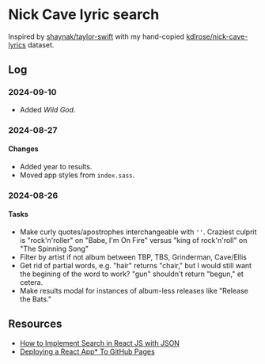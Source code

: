 # Nick Cave lyric search

Inspired by [shaynak/taylor-swift](https://github.com/shaynak/taylor-swift) with my hand-copied [kdlrose/nick-cave-lyrics](https://github.com/kdlrose/nick-cave-lyrics) dataset.

## Log

### 2024-09-10

- Added *Wild God*.

### 2024-08-27

#### Changes

- Added year to results.
- Moved app styles from `index.sass`.

### 2024-08-26

#### Tasks

- Make curly quotes/apostrophes interchangeable with `''`. Craziest culprit is
    "rock'n'roller" on "Babe, I'm On Fire" versus "king of rock'n'roll" on "The
    Spinning Song"
- Filter by artist if not album between TBP, TBS, Grinderman, Cave/Ellis
- Get rid of partial words, e.g. "hair" returns "chair," but I would still want
    the begining of the word to work? "gun" shouldn't return "begun," et cetera.
- Make results modal for instances of album-less releases like "Release the Bats."

## Resources

- [How to Implement Search in React JS with JSON](https://codedec.com/tutorials/how-to-implement-search-in-react-js-with-json/)
- [Deploying a React App* To GitHub Pages](https://github.com/gitname/react-gh-pages)
